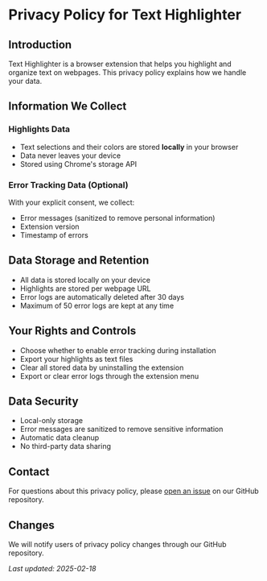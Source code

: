 # Privacy Policy for Text Highlighter

## Introduction
Text Highlighter is a browser extension that helps you highlight and organize text on webpages. This privacy policy explains how we handle your data.

## Information We Collect

### Highlights Data
- Text selections and their colors are stored **locally** in your browser
- Data never leaves your device
- Stored using Chrome's storage API

### Error Tracking Data (Optional)
With your explicit consent, we collect:
- Error messages (sanitized to remove personal information)
- Extension version
- Timestamp of errors

## Data Storage and Retention
- All data is stored locally on your device
- Highlights are stored per webpage URL
- Error logs are automatically deleted after 30 days
- Maximum of 50 error logs are kept at any time

## Your Rights and Controls
- Choose whether to enable error tracking during installation
- Export your highlights as text files
- Clear all stored data by uninstalling the extension
- Export or clear error logs through the extension menu

## Data Security
- Local-only storage
- Error messages are sanitized to remove sensitive information
- Automatic data cleanup
- No third-party data sharing

## Contact
For questions about this privacy policy, please [open an issue](https://github.com/hackjutsu/HighlightText/issues) on our GitHub repository.

## Changes
We will notify users of privacy policy changes through our GitHub repository.

*Last updated: 2025-02-18* 